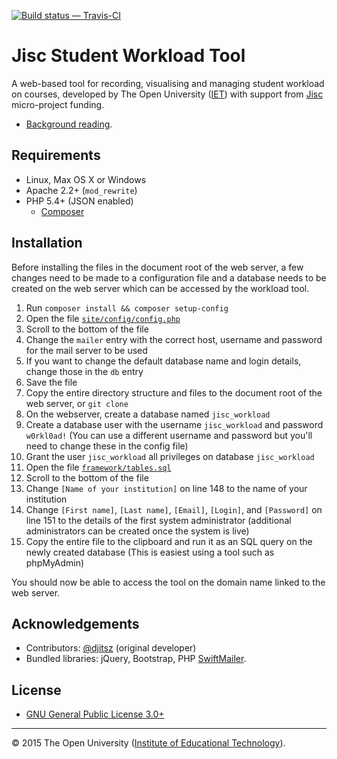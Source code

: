 [![Build status — Travis-CI][travis-icon]][travis]

# Jisc Student Workload Tool

A web-based tool for recording, visualising and managing student workload on courses,
developed by The Open University ([IET][]) with support from [Jisc][] micro-project funding.

* [Background reading][blog].

## Requirements

- Linux, Max OS X or Windows
- Apache 2.2+ (`mod_rewrite`)
- PHP 5.4+ (JSON enabled)
    * [Composer][]

## Installation

Before installing the files in the document root of the web server, a few changes
need to be made to a configuration file and a database needs to be created on the
web server which can be accessed by the workload tool.

01. Run `composer install && composer setup-config`
01. Open the file [`site/config/config.php`][config.php]
02. Scroll to the bottom of the file
03. Change the `mailer` entry with the correct host, username and password for the mail server to be used
04. If you want to change the default database name and login details, change those in the `db` entry
05. Save the file
06. Copy the entire directory structure and files to the document root of the web server, or `git clone`
07. On the webserver, create a database named `jisc_workload`
08. Create a database user with the username `jisc_workload` and password `w0rkl0ad!`
    (You can use a different username and password but you'll need to change these in the config file)
09. Grant the user `jisc_workload` all privileges on database `jisc_workload`
10. Open the file [`framework/tables.sql`][tables.sql]
11. Scroll to the bottom of the file
12. Change `[Name of your institution]` on line 148 to the name of your institution
14. Change `[First name]`, `[Last name]`, `[Email]`, `[Login]`, and `[Password]` on line 151 to the details of
    the first system administrator (additional administrators can be created once the system is live)
15. Copy the entire file to the clipboard and run it as an SQL query on the newly created database
    (This is easiest using a tool such as phpMyAdmin)

You should now be able to access the tool on the domain name linked to the web server.

## Acknowledgements

* Contributors:  [@djitsz][] (original developer)
* Bundled libraries:  jQuery, Bootstrap, PHP [SwiftMailer][].

## License

* [GNU General Public License 3.0+][gpl]


---
© 2015 The Open University ([Institute of Educational Technology][iet]).


[blog]: http://analytics.jiscinvolve.org/wp/2016/02/09/guest-post-jisc-ou-student-workload-tool/
[composer]: https://getcomposer.org/ "Dependency Manager for PHP"
[gpl]: https://gnu.org/licenses/gpl.html
[src]: https://github.com/IET-OU/
[jisc]: https://jisc.ac.uk/ "formerly the Joint Information Systems Committee, UK"
[iet]: http://iet.open.ac.uk/ "Institute of Educational Technology"
[@djitsz]: https://github.com/djitsz "Jitse van Ameijde"
[swiftmailer]: https://packagist.org/packages/swiftmailer/swiftmailer

[config.php]: https://github.com/IET-OU/jisc-workload/blob/master/site/config/config.DIST.php#L205-L217
[tables.sql]: https://github.com/IET-OU/jisc-workload/blob/master/framework/tables.DIST.sql#L161-L165

[travis]: https://travis-ci.org/IET-OU/jisc-workload "Build status — Travis-CI"
[travis-icon]: https://travis-ci.org/IET-OU/jisc-workload.svg

[End]: //end.
